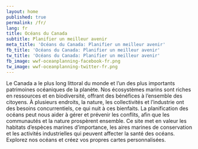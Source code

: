 ```yaml
---
layout: home
published: true
permalink: /fr/
lang: fr
title: Océans du Canada
subtitle: Planifier un meilleur avenir
meta_title: 'Océans du Canada: Planifier un meilleur avenir'
fb_title: 'Océans du Canada: Planifier un meilleur avenir'
tw_title: 'Océans du Canada: Planifier un meilleur avenir'
fb_image: wwf-oceanplanning-facebook-fr.png
tw_image: wwf-oceanplanning-twitter-fr.png
---
```


Le Canada a le plus long littoral du monde et l’un des plus importants patrimoines océaniques de la planète. Nos écosystèmes marins sont riches en ressources et en biodiversité, offrant des bénéfices à l’ensemble des citoyens. À plusieurs endroits, la nature, les collectivités et l’industrie ont des besoins concurrentiels, ce qui nuit à ces bienfaits. La planification des océans peut nous aider à gérer et prévenir les conflits, afin que les communautés et la nature prospèrent ensemble. Ce site met en valeur les habitats d’espèces marines d’importance, les aires marines de conservation et les activités industrielles qui peuvent affecter la santé des océans.  Explorez nos océans et créez vos propres cartes personnalisées.


